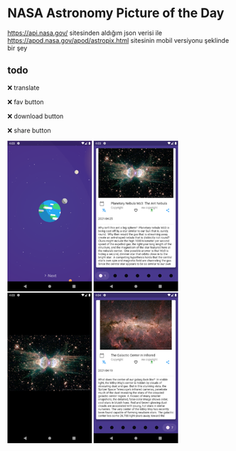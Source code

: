 # NASA Astronomy Picture of the Day
https://api.nasa.gov/ sitesinden aldığım json verisi ile https://apod.nasa.gov/apod/astropix.html sitesinin mobil versiyonu şeklinde bir şey 


## todo
❌ translate

❌ fav button

❌ download button

❌ share button


<img src="https://github.com/EmrePbu/NASAAstronomyPictureoftheDay/blob/main/flutter_01.png" alt="flutter_01" style="zoom:33%;" />

<img src="https://github.com/EmrePbu/NASAAstronomyPictureoftheDay/blob/main/flutter_02.png" alt="flutter_02" style="zoom:33%;" />

<img src="https://github.com/EmrePbu/NASAAstronomyPictureoftheDay/blob/main/flutter_03.png" alt="flutter_03" style="zoom: 33%;" />

<img src="https://github.com/EmrePbu/NASAAstronomyPictureoftheDay/blob/main/flutter_04.png" alt="flutter_04" style="zoom:33%;" />

